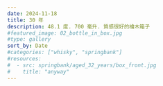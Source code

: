 ```yaml
---
date: 2024-11-18
title: 30 年
description: 48.1 度. 700 毫升. 質感很好的檜木箱子
#featured_image: 02_bottle_in_box.jpg
#type: gallery
sort_by: Date
#categories: ["whisky", "springbank"]
#resources:
#  - src: springbank/aged_32_years/box_front.jpg
#    title: "anyway"
---
```


